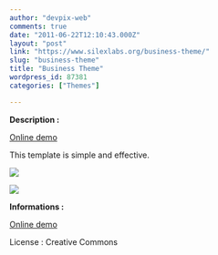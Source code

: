 ```yaml
---
author: "devpix-web"
comments: true
date: "2011-06-22T12:10:43.000Z"
layout: "post"
link: "https://www.silexlabs.org/business-theme/"
slug: "business-theme"
title: "Business Theme"
wordpress_id: 87381
categories: ["Themes"]

---
```

**Description :**

[Online demo](http://silexprod.com/silex_cifacom20102011/?/business)

This template is simple and effective.

![](https://www.silexlabs.org/wp-content/uploads/2011/06/business_theme.png)

![](https://www.silexlabs.org/wp-content/uploads/2011/06/business_theme_2.png)

**Informations :**

[Online demo](http://preprod.webschoolfactory.com/labo/2010-2011/silex/silex_server/?/business)

License : Creative Commons

